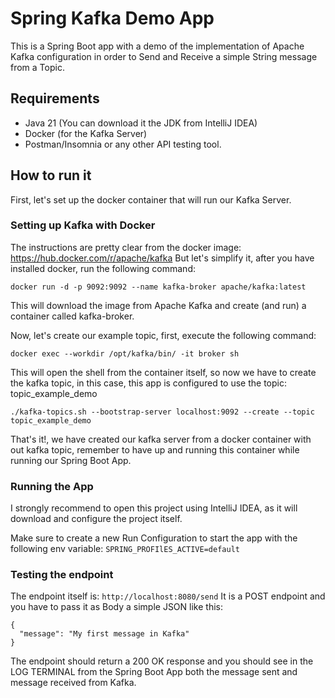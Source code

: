 # Spring Kafka Demo App

This is a Spring Boot app with a demo of the implementation of Apache Kafka configuration in order to Send and Receive a simple String message from a Topic.

## Requirements
- Java 21 (You can download it the JDK from IntelliJ IDEA)
- Docker (for the Kafka Server)
- Postman/Insomnia or any other API testing tool.

## How to run it
First, let's set up the docker container that will run our Kafka Server.

### Setting up Kafka with Docker
The instructions are pretty clear from the docker image: https://hub.docker.com/r/apache/kafka
But let's simplify it, after you have installed docker, run the following command:

`docker run -d -p 9092:9092 --name kafka-broker apache/kafka:latest`

This will download the image from Apache Kafka and create (and run) a container called kafka-broker.

Now, let's create our example topic, first, execute the following command:

`docker exec --workdir /opt/kafka/bin/ -it broker sh`

This will open the shell from the container itself, so now we have to create the kafka topic, in this case, this app is configured to use the topic: topic_example_demo

`./kafka-topics.sh --bootstrap-server localhost:9092 --create --topic topic_example_demo`

That's it!, we have created our kafka server from a docker container with out kafka topic, remember to have up and running this container while running our Spring Boot App.

### Running the App
I strongly recommend to open this project using IntelliJ IDEA, as it will download and configure the project itself.

Make sure to create a new Run Configuration to start the app with the following env variable: `SPRING_PROFIlES_ACTIVE=default`

### Testing the endpoint
The endpoint itself is: `http://localhost:8080/send`
It is a POST endpoint and you have to pass it as Body a simple JSON like this:

```
{
  "message": "My first message in Kafka"
}
```

The endpoint should return a 200 OK response and you should see in the LOG TERMINAL from the Spring Boot App both the message sent and message received from Kafka.
